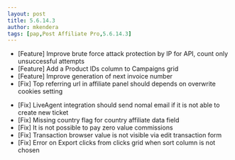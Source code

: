 ```yaml
---
layout: post
title: 5.6.14.3
author: mkendera
tags: [pap,Post Affiliate Pro,5.6.14.3]
---
```


- [Feature] Improve brute force attack protection by IP for API, count only unsuccessful attempts
- [Feature] Add a Product IDs column to Campaigns grid
- [Feature] Improve generation of next invoice number
- [Fix] Top referring url in affiliate panel should depends on overwrite cookies setting

<!--more-->

- [Fix] LiveAgent integration should send nomal email if it is not able to create new ticket
- [Fix] Missing country flag for country affiliate data field
- [Fix] It is not possible to pay zero value commissions
- [Fix] Transaction browser value is not visible via edit transaction form
- [Fix] Error on Export clicks from clicks grid when sort column is not chosen
